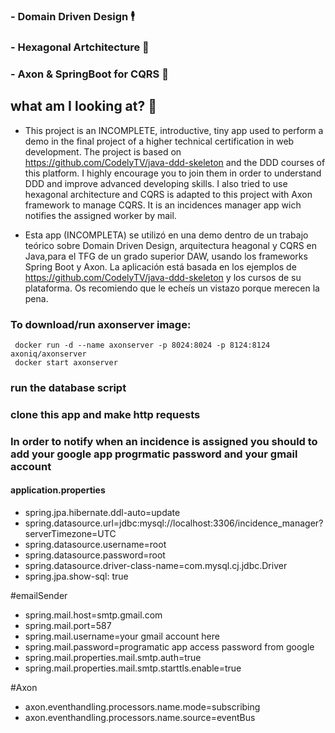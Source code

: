 

### - Domain Driven Design 🕴️
### - Hexagonal Artchitecture 🔶
### - Axon & SpringBoot for CQRS 🚌

## what am I looking at? 👀

- This project is an INCOMPLETE, introductive, tiny app used to perform a demo in the final project of a higher technical certification in web development.
The project is based on https://github.com/CodelyTV/java-ddd-skeleton and the DDD courses of this platform. I highly encourage you to join them in order to 
understand DDD and improve advanced developing skills.
I also tried to use hexagonal architecture and CQRS is adapted to this project with Axon framework to manage CQRS.
It is an incidences manager app wich notifies the assigned worker by mail.

- Esta app (INCOMPLETA) se utilizó en una demo dentro de un trabajo teórico sobre Domain Driven Design, arquitectura heagonal y CQRS en Java,para el TFG de un grado superior DAW, usando los frameworks Spring Boot y Axon.
La aplicación está basada en los ejemplos de https://github.com/CodelyTV/java-ddd-skeleton y los cursos de su plataforma. Os recomiendo que le echeís un vistazo porque merecen la pena.



### To download/run axonserver image: 
	 docker run -d --name axonserver -p 8024:8024 -p 8124:8124 axoniq/axonserver
	 docker start axonserver
### run the database script
### clone this app and make http requests

### In order to notify when an incidence is assigned you should to add your google app progrmatic password and your gmail account

#### application.properties
- spring.jpa.hibernate.ddl-auto=update
- spring.datasource.url=jdbc:mysql://localhost:3306/incidence_manager?serverTimezone=UTC
- spring.datasource.username=root
- spring.datasource.password=root
- spring.datasource.driver-class-name=com.mysql.cj.jdbc.Driver
- spring.jpa.show-sql: true

#emailSender
- spring.mail.host=smtp.gmail.com
- spring.mail.port=587
- spring.mail.username=your gmail account here
- spring.mail.password=programatic app access password from google
- spring.mail.properties.mail.smtp.auth=true
- spring.mail.properties.mail.smtp.starttls.enable=true

#Axon
- axon.eventhandling.processors.name.mode=subscribing
- axon.eventhandling.processors.name.source=eventBus
